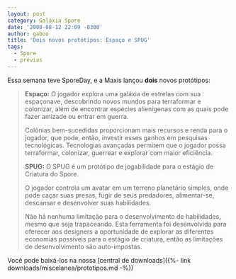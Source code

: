 ```yaml
---
layout: post
category: Galáxia Spore
date: '2008-08-12 22:09 -0300'
author: gaboo
title: 'Dois novos protótipos: Espaço e SPUG'
tags:
  - Spore
  - prévias
---
```

Essa semana teve SporeDay, e a Maxis lançou **dois** novos protótipos:

> **Espaço:** O jogador explora uma galáxia de estrelas com sua espaçonave, descobrindo novos mundos para terraformar e colonizar, além de encontrar espécies alienígenas com as quais pode fazer amizade ou entrar em guerra.
>
>Colônias bem-sucedidas proporcionam mais recursos e renda para o jogador, que pode, então, investir esses ganhos em pesquisas tecnológicas. Tecnologias avançadas permitem que o jogador possa terraformar, colonizar, guerrear e explorar com maior eficiência.
>
> **SPUG:** O SPUG é um protótipo de jogabilidade para o estágio de Criatura do Spore.
>
> O jogador controla um avatar em um terreno planetário simples, onde pode caçar suas presas, fugir de seus predadores, alimentar-se, descansar e desenvolver suas habilidades.
> 
> Não há nenhuma limitação para o desenvolvimento de habilidades, mesmo que seja trapaceando. Esta ferramenta foi desenvolvida para oferecer aos designers a oportunidade de explorar as diferentes economias possíveis para o estágio de criatura, então as limitações de desenvolvimento são auto-impostas.

Você pode baixá-los na nossa [central de downloads]({%- link downloads/miscelanea/prototipos.md -%})
